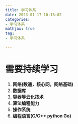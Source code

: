 ```yaml
---
title: 学习体系
date: 2023-01-17 16:18:02
categories:
- 学习体系
mathjax: true
tag:
- 学习体系

---
```


# 需要持续学习

1. **网络(数通，核心网，网络基础)**
2. **数据库**
3. **容器等云化技术**
4. **算法编程能力**
5. **操作系统**
6. **编程语言(C/C++ python Go)**
